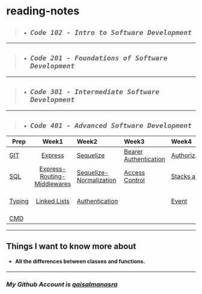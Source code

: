 # **reading-notes**

> - ## ***`Code 102 - Intro to Software Development`***

***
>
> - ## ***`Code 201 - Foundations of Software Development`***

***
>
> - ## ***`Code 301 - Intermediate Software Development`***

***
>
> - ## ***`Code 401 - Advanced Software Development`***

|Prep|Week1|Week2|Week3|Week4|Week5|Week6|Week7
|----------|:-------------:|:---------|:-------------|:---|:---|:---|----:|
|[GIT](/advance/git.md)|[Express](/advance/Express.md)|[Sequelize](/advance/sequelize.md) |[Bearer Authentication](/advance/bearer.md)| [Authorization/Authentication](./advance/Authorization-Authentication.md)|[Socket](./advance/socket.md)|[Trees](./advance/trees.md)|[AWS: Events](./advance/AWSEvents.md)
|[SQL](/advance/sql.md)|[Express-Routing-Middlewares](/advance/Express-Routing-Middlewares.md)| [Sequelize-Normalization](./advance/sequelize-normalization.md) |[Access Control](/advance/AccessControl.md)|[Stacks and Queues](./advance/StacksQueues.md)|[Message Queues](./advance/MessageQueues.md)|[AWS](./advance/aws.md)
|[Typing](/advance/typing.md)|[Linked Lists](/advance/Linked-Lists.md)|[Authentication](./advance/authentication.md)||[Event](./advance/event.md)||[AWS: S3 and Lambda](./advance/AWSS3andLambda.md)
|[CMD](/advance/Practiseinterminal.md)|   |       |      |

***
## Things I want to know more about
* #### All the differences between classes and functions. 

***

### *My Github Account is [qaisalmanasra](https://github.com/qaisalmanasra)*